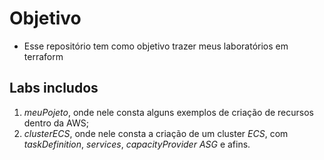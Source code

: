 # Objetivo
* Esse repositório tem como objetivo trazer meus laboratórios em terraform
## Labs includos
1. _meuPojeto_, onde nele consta alguns exemplos de criação de recursos dentro da AWS;
2. _clusterECS_, onde nele consta a criação de um cluster _ECS_, com _taskDefinition_, _services_, _capacityProvider_ _ASG_ e afins.

